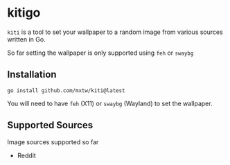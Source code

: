 # kitigo

`kiti` is a tool to set your wallpaper to a random image from
various sources written in Go.

So far setting the wallpaper is only supported using `feh` or `swaybg`

## Installation
```shell
go install github.com/mxtw/kiti@latest
```
You will need to have `feh` (X11) or `swaybg` (Wayland) to set the wallpaper.

## Supported Sources

Image sources supported so far

- Reddit
